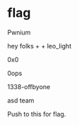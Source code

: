 flag
====

Pwnium

hey folks 
+
+
leo_light

0x0

0ops

1338-offbyone

asd team

Push to this for flag.
